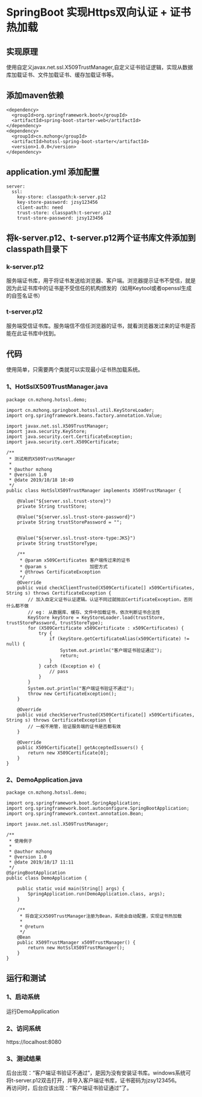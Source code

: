 # SpringBoot 实现Https双向认证 + 证书热加载
## 实现原理
使用自定义javax.net.ssl.X509TrustManager,自定义证书验证逻辑，实现从数据库加载证书、文件加载证书、缓存加载证书等。
## 添加maven依赖
```
<dependency>
  <groupId>org.springframework.boot</groupId>
  <artifactId>spring-boot-starter-web</artifactId>
</dependency>
<dependency>
  <groupId>cn.mzhong</groupId>
  <artifactId>hotssl-spring-boot-starter</artifactId>
  <version>1.0.0</version>
</dependency>
```
## application.yml 添加配置
```
server:
  ssl:
    key-store: classpath:k-server.p12
    key-store-password: jzsy123456
    client-auth: need
    trust-store: classpath:t-server.p12
    trust-store-password: jzsy123456
```
## 将k-server.p12、t-server.p12两个证书库文件添加到classpath目录下
### k-server.p12
服务端证书库，用于将证书发送给浏览器、客户端。浏览器提示证书不受信，就是因为此证书库中的证书是不受信任的机构颁发的（如用Keytool或者openssl生成的自签名证书）
### t-server.p12
服务端受信证书库。服务端信不信任浏览器的证书，就看浏览器发过来的证书是否能在此证书库中找到。
## 代码
使用简单，只需要两个类就可以实现最小证书热加载系统。
### 1、HotSslX509TrustManager.java
```
package cn.mzhong.hotssl.demo;

import cn.mzhong.springboot.hotssl.util.KeyStoreLoader;
import org.springframework.beans.factory.annotation.Value;

import javax.net.ssl.X509TrustManager;
import java.security.KeyStore;
import java.security.cert.CertificateException;
import java.security.cert.X509Certificate;

/**
 * 测试用的X509TrustManager
 *
 * @author mzhong
 * @version 1.0
 * @date 2019/10/18 10:49
 */
public class HotSslX509TrustManager implements X509TrustManager {

    @Value("${server.ssl.trust-store}")
    private String trustStore;

    @Value("${server.ssl.trust-store-password}")
    private String trustStorePassword = "";


    @Value("${server.ssl.trust-store-type:JKS}")
    private String trustStoreType;

    /**
     * @param x509Certificates 客户端传过来的证书
     * @param s                加密方式
     * @throws CertificateException
     */
    @Override
    public void checkClientTrusted(X509Certificate[] x509Certificates, String s) throws CertificateException {
        // 加入自定义证书认证逻辑。认证不同过就抛出CertificateException，否则什么都不做
        // eg： 从数据库、缓存、文件中加载证书，依次判断证书合法性
        KeyStore keyStore = KeyStoreLoader.load(trustStore, trustStorePassword, trustStoreType);
        for (X509Certificate x509Certificate : x509Certificates) {
            try {
                if (keyStore.getCertificateAlias(x509Certificate) != null) {
                    System.out.println("客户端证书验证通过");
                    return;
                }
            } catch (Exception e) {
                // pass
            }
        }
        System.out.println("客户端证书验证不通过");
        throw new CertificateException();
    }

    @Override
    public void checkServerTrusted(X509Certificate[] x509Certificates, String s) throws CertificateException {
        // 一般不用管，验证服务端的证书是否都有效
    }

    @Override
    public X509Certificate[] getAcceptedIssuers() {
        return new X509Certificate[0];
    }
}
```
### 2、DemoApplication.java
```
package cn.mzhong.hotssl.demo;

import org.springframework.boot.SpringApplication;
import org.springframework.boot.autoconfigure.SpringBootApplication;
import org.springframework.context.annotation.Bean;

import javax.net.ssl.X509TrustManager;

/**
 * 使用例子
 *
 * @author mzhong
 * @version 1.0
 * @date 2019/10/17 11:11
 */
@SpringBootApplication
public class DemoApplication {

    public static void main(String[] args) {
        SpringApplication.run(DemoApplication.class, args);
    }

    /**
     * 将自定义X509TrustManager注册为Bean，系统会自动配置，实现证书热加载
     *
     * @return
     */
    @Bean
    public X509TrustManager x509TrustManager() {
        return new HotSslX509TrustManager();
    }
}
```
## 运行和测试
### 1、启动系统
运行DemoApplication
### 2、访问系统
https://localhost:8080
### 3、测试结果
后台出现：“客户端证书验证不通过”，是因为没有安装证书库。windows系统可将t-server.p12双击打开，并导入客户端证书库，证书密码为jzsy123456。<br>
再访问时，后台应该出现：“客户端证书验证通过”了。
